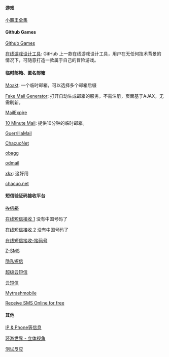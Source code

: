 <!--
 * @Author: Rainy
 * @Github: https://github.com/Rain120
 * @Date: 2019-01-20 16:03:01
 * @LastEditTime: 2019-10-20 15:21:40
    -->

#### 游戏

[小霸王全集](https://yikm.net/)

#### Github Games

[Github Games](http://likexia.gitee.io/game/index.html)

[在线游戏设计工具](http://diygame.vip/#/): GitHub 上一款在线游戏设计工具，用户在无任何技术背景的情况下，可随意打造一款属于自己的冒险游戏。

#### 临时邮箱、匿名邮箱

[Moakt](https://www.moakt.com/):  一个临时邮箱，可以选择多个邮箱后缀

[Fake Mail Generator](http://www.fakemailgenerator.com/): 打开自动生成邮箱的服务，不需注册，页面基于AJAX，无需刷新。

[MailExpire](http://www.mailexpire.com/)

[10 Minute Mail](http://10minutemail.com/): 提供10分钟的临时邮箱。

[GuerrillaMail](http://www.guerrillamail.com/)

[ChacuoNet](http://24mail.chacuo.net/)

[obagg](http://od.obagg.com/)

[odmail](http://t.odmail.cn/)

[xkx](http://xkx.me/): 这好用

[chacuo.net](http://24mail.chacuo.net/zhtw)

#### 短信验证码接收平台

~~[收信箱](https://www.shouxinxiang.com/)~~

[在线短信接收 1](https://www.materialtools.com/) 没有中国号码了

[在线短信接收 2](http://www.shejiinn.com/) 没有中国号码了

[在线短信接收-接码号](https://jiemahao.com/)

[Z-SMS](http://www.z-sms.com/)

[隐私短信](https://www.yinsiduanxin.com/)

[超级云短信](https://www.bfkdim.com/)

[云短信](https://yunduanxin.net/)

[Mytrashmobile](https://de.mytrashmobile.com/)

[Receive SMS Online for free](https://sms-online.co/receive-free-sms)

#### 其他

[IP & Phone等信息](https://www.qqzeng.com/)

[环游世界 - 立体视角](https://www.airpano.com/)

[测试反应](https://humanbenchmark.com/tests/reactiontime)

